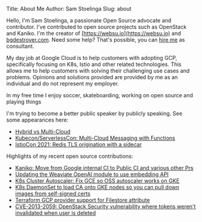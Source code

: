Title: About Me
Author: Sam Stoelinga
Slug: about

Hello, I'm Sam Stoelinga, a passionate Open Source advocate and contributor.
I've contributed to open source projects such as OpenStack and Kaniko.
I'm the creator of [https://websu.io](https://websu.io) and [bgdestroyer.com](https://www.bgdestroyer.com).
Need some help? That's possible, you can [hire me](/pages/hire-me.html) as consultant.

My day job at Google Cloud is to help customers with adopting GCP, specifically focusing
on K8s, Istio and other related technologies. This allows me to help customers with solving
their challenging use cases and problems. Opinions and solutions provided are provided by
me as an individual and do not represent my employer.

In my free time I enjoy soccer, skateboarding, working on open source and playing things

I'm trying to become a better public speaker by publicly speaking. See some appearances here:

* [Hybrid vs Multi-Cloud](https://youtu.be/F5JIJX6Ra8A)
* [Kubecon/ServerlessCon: Multi-Cloud Messaging with Functions](https://youtu.be/GY0cHfDhpF4)
* [IstioCon 2021: Redis TLS origination with a sidecar](https://www.youtube.com/watch?v=N9rZ6Suk7so)

Highlights of my recent open source contributions:

* [Kaniko: Move from Google internal CI to Public CI and various other Prs](https://github.com/GoogleContainerTools/kaniko/pulls?q=is%3Apr+author%3Asamos123+is%3Aclosed)
* [Updating the Weaviate OpenAI module to use embedding API](https://github.com/semi-technologies/weaviate/pull/2306)
* [K8s Cluster Autoscaler: Fix GCE so OSS autoscaler works on GKE](https://github.com/kubernetes/autoscaler/pull/3907)
* [K8s DaemonSet to load CA onto GKE nodes so you can pull down images from self-signed certs](https://github.com/samos123/gke-node-ca-importer)
* [Terraform GCP provider support for Filestore attribute](https://github.com/GoogleCloudPlatform/magic-modules/pull/5161)
* [CVE-2013-2059: OpenStack Security vulnerability where tokens weren't invalidated when user is deleted](https://bugzilla.redhat.com/show_bug.cgi?id=CVE-2013-2059)

